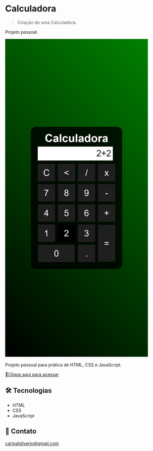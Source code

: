 # Calculadora
>Criação de uma Calculadora.

Projeto pessoal.

![preview](/github/preview.png)

Projeto pessoal para prática de HTML, CSS e JavaScript.

🔗[Clique aqui para acessar](https://carinalsilverio.github.io/calculadora/)


## 🛠️ Tecnologias
- HTML
- CSS
- JavaScript


## 📧 Contato
carinalsilverio@gmail.com
